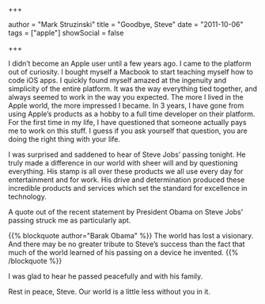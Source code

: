 +++

author = "Mark Struzinski"
title = "Goodbye, Steve"
date = "2011-10-06"
tags = ["apple"]
showSocial = false

+++

I didn’t become an Apple user until a few years ago. I came to the platform out
of curiosity. I bought myself a Macbook to start teaching myself how to code
iOS apps. I quickly found myself amazed at the ingenuity and simplicity of the
entire platform. It was the way everything tied together, and always seemed to
work in the way you expected. The more I lived in the Apple world, the more
impressed I became. In 3 years, I have gone from using Apple’s products as a
hobby to a full time developer on their platform. For the first time in my life,
I have questioned that someone actually pays me to work on this stuff. I guess
if you ask yourself that question, you are doing the right thing with your life.

<!--more-->

I was surprised and saddened to hear of Steve Jobs’ passing tonight. He truly
made a difference in our world with sheer will and by questioning everything.
His stamp is all over these products we all use every day for entertainment and
for work. His drive and determination produced these incredible products and
services which set the standard for excellence in technology.

A quote out of the recent statement by President Obama on Steve Jobs’ passing
struck me as particularly apt.

{{% blockquote author="Barak Obama" %}}
The world has lost a visionary. And there may be no greater tribute to Steve’s
success than the fact that much of the world learned of his passing on a device
he invented.
{{% /blockquote %}}

I was glad to hear he passed peacefully and with his family.

Rest in peace, Steve. Our world is a little less without you in it.
